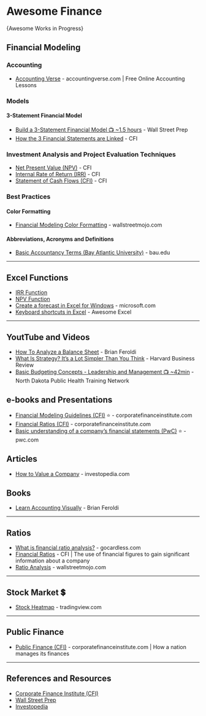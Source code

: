 # Awesome Finance
{Awesome Works in Progress}



## Financial Modeling

### Accounting
* [Accounting Verse](https://www.accountingverse.com/) - accountingverse.com | Free Online Accounting Lessons

### Models
#### 3-Statement Financial Model 
* [Build a 3-Statement Financial Model 📺 ~1.5 hours](https://www.youtube.com/watch?v=Rmi9fwkJjHw) - Wall Street Prep
* [How the 3 Financial Statements are Linked](https://corporatefinanceinstitute.com/resources/accounting/3-financial-statements-linked/) - CFI

### Investment Analysis and Project Evaluation Techniques
* [Net Present Value (NPV)](https://corporatefinanceinstitute.com/resources/valuation/net-present-value-npv/) - CFI
* [Internal Rate of Return (IRR)](https://corporatefinanceinstitute.com/resources/valuation/internal-rate-return-irr/) - CFI
* [Statement of Cash Flows (CFI)](https://corporatefinanceinstitute.com/resources/accounting/statement-of-cash-flows/) - CFI

### Best Practices
#### Color Formatting
* [Financial Modeling Color Formatting](https://www.wallstreetmojo.com/financial-modeling-colour-formatting/) - wallstreetmojo.com

#### Abbreviations, Acronyms and Definitions
* [Basic Accountancy Terms (Bay Atlantic University)](https://bau.edu/blog/basic-accounting-terminologies/) - bau.edu


-----
## Excel Functions
* [IRR Function](https://support.microsoft.com/en-us/office/irr-function-64925eaa-9988-495b-b290-3ad0c163c1bc)
* [NPV Function](https://support.microsoft.com/en-us/office/npv-function-8672cb67-2576-4d07-b67b-ac28acf2a568)
* [Create a forecast in Excel for Windows](https://support.microsoft.com/en-us/office/create-a-forecast-in-excel-for-windows-22c500da-6da7-45e5-bfdc-60a7062329fd) - microsoft.com
* [Keyboard shortcuts in Excel](https://github.com/NajiElKotob/Awesome-Excel/blob/main/Resources/Keyboard%20shortcuts%20in%20Excel%20-%20Unlocking%20the%20Power%20of%20Excel.pdf) - Awesome Excel
-----

## YoutTube and Videos
* [How To Analyze a Balance Sheet](https://x.com/BrianFeroldi/status/1809546953010651261) - Brian Feroldi
* [What Is Strategy? It’s a Lot Simpler Than You Think](https://www.youtube.com/watch?v=o7Ik1OB4TaE) - Harvard Business Review
* [Basic Budgeting Concepts - Leadership and Management 📺 ~42min](https://www.youtube.com/watch?v=57kzsve3h0U) - North Dakota Public Health Training Network
  
## e-books and Presentations
* [Financial Modeling Guidelines (CFI)](https://corporatefinanceinstitute.com/assets/Financial-Modeling-Guidelines.pdf) ⭐ - corporatefinanceinstitute.com
* [Financial Ratios (CFI)](https://corporatefinanceinstitute.com/assets/CFI-Financial-Ratios-Cheat-Sheet-eBook.pdf) - corporatefinanceinstitute.com
* [Basic understanding of a company’s financial statements (PwC)](https://www.pwc.com/jm/en/research-publications/pdf/basic-understanding-of-a-companys-financials.pdf) ⭐ - pwc.com

## Articles
* [How to Value a Company](https://www.investopedia.com/terms/b/business-valuation.asp) - investopedia.com

## Books
* [Learn Accounting Visually](https://brianferoldi.ck.page/fssebook) - Brian Feroldi

-----

## Ratios
* [What is financial ratio analysis?](https://gocardless.com/guides/posts/what-is-financial-ratio-analysis/) - gocardless.com
* [Financial Ratios](https://corporatefinanceinstitute.com/resources/knowledge/finance/financial-ratios/) - CFI | The use of financial figures to gain significant information about a company
* [Ratio Analysis](https://www.wallstreetmojo.com/ratio-analysis/) - wallstreetmojo.com


-----

## Stock Market 💲
* [Stock Heatmap](https://www.tradingview.com/heatmap/stock/#%7B%22dataSource%22%3A%22SPX500%22%2C%22blockColor%22%3A%22change%22%2C%22blockSize%22%3A%22market_cap_basic%22%2C%22grouping%22%3A%22sector%22%7D) - tradingview.com

-----
## Public Finance
* [Public Finance (CFI)](https://corporatefinanceinstitute.com/resources/economics/public-finance/) - corporatefinanceinstitute.com | How a nation manages its finances

-----

## References and Resources
* [Corporate Finance Institute (CFI)](https://corporatefinanceinstitute.com/)
* [Wall Street Prep](https://www.wallstreetprep.com/)
* [Investopedia](https://www.investopedia.com)
